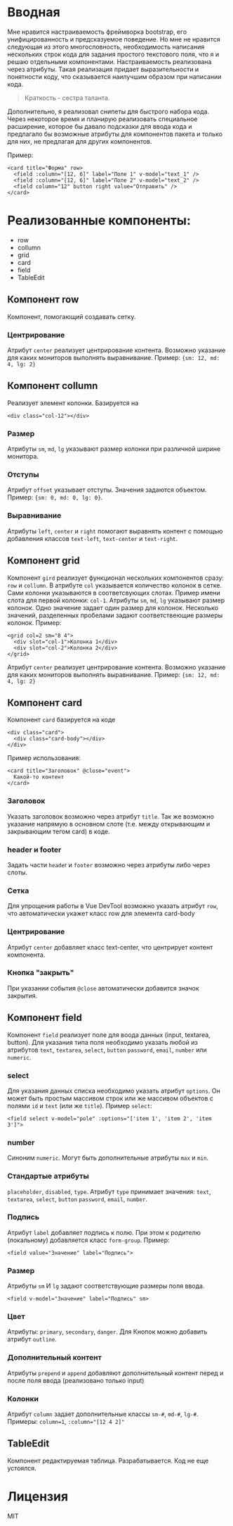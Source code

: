 # Вводная

Мне нравится настраиваемость фреймворка bootstrap, его унифицированность и предсказуемое поведение.
Но мне не нравится следующая из этого многословность, необходимость написания нескольких строк кода для задания простого текстового поля, что я и решаю отдельными компонентами. Настраиваемость реализована через атрибуты. Такая реализация придает выразительности и понятности коду, что сказывается наилучшим образом при написании кода.

> Краткость - сестра таланта.

Дополнительно, я реализовал снипеты для быстрого набора кода. Через некоторое время и планирую реализовать специальное расширение, которое бы давало подсказки для ввода кода и предлагало бы возможные атрибуты для компонентов пакета и только для них, не предлагая для других компонентов.

Пример:
```
<card title="Форма" row>
  <field :column="[12, 6]" label="Поле 1" v-model="text_1" />
  <field :column="[12, 6]" label="Поле 2" v-model="text_2" />
  <field column="12" button right value="Отправить" />
</card>
```

# Реализованные компоненты:
* row
* collumn
* grid
* card
* field
* TableEdit

## Компонент row
Компонент, помогающий создавать сетку.
### Центрирование
Атрибут `center` реализует центрирование контента. 
Возможно указание для каких мониторов выполнять выравнивание. 
Пример: `{sm: 12, md: 4, lg: 2}`

## Компонент collumn
Реализует элемент колонки. Базируется на 
```
<div class="col-12"></div>
```
### Размер
Атрибуты `sm`, `md`, `lg` указывают размер колонки при различной ширине монитора.

### Отступы
Атрибут `offset` указывает отступы. Значения задаются объектом. Пример: `{sm: 0, md: 0, lg: 0}`.

### Выравнивание
Атрибуты `left`, `center` и `right` помогают выравнять контент с помощью добавления классов `text-left`, `text-center` и `text-right`.

## Компонент grid
Компонент `gird` реализует функционал нескольких компонентов сразу: `row` и `collumn`.
В атрибуте `col` указывается количество колонок в сетке.
Сами колонки указываются в соответсвующих слотах. Пример имени слота для первой колонки: `col-1`.
Атрибуты `sm`, `md`, `lg` указывают размер колонок. Одно значение задает один размер для колонок. Несколько значений, разделенных пробелами задают соответствеющие размеры колонок. 
Пример: 
```
<grid col=2 sm="8 4">
  <div slot="col-1">Колонка 1</div>
  <div slot="col-2">Колонка 2</div>
</grid>
```
Атрибут `center` реализует центрирование контента. Возможно указание для каких мониторов выполнять выравнивание. 
Пример: `{sm: 12, md: 4, lg: 2}`

## Компонент card
Компонент `card` базируется на коде 
```
<div class="card">
  <div class="card-body"></div>
</div>
```
Пример использования:
```
<card title="Заголовок" @close="event">
  Какой-то контент
</card>
```
### Заголовок
Указать заголовок возможно через атрибут `title`.
Так же возможно указание напрямую в основном слоте (т.е. между открывающим и закрывающим тегом card) в коде.

### header и footer
Задать части `heade`r и `footer` возможно через атрибуты либо через слоты.

### Сетка
Для упрощения работы в Vue DevTool возможно указать атрибут `row`, что автоматически укажет класс row для элемента card-body

### Центрирование
Атрибут `center` добавляет класс text-center, что центрирует контент компонента.

### Кнопка "закрыть"
При указании события `@close` автоматически добавится значок закрытия.

## Компонент field
Компонент `field` реализует поле для воода данных (input, textarea, button).
Для указания типа поля необходимо указать любой из атрибутов `text`, `textarea`, `select`, `button` `password`, `email`, `number` или `numeric`.

### select
Для указания данных списка необходимо указать атрибут `options`.
Он может быть простым массивом строк или же массивом объектов с полями `id` и `text` (или же `title`).
Пример `select`:
```
<field select v-model="pole" :options="['item 1', 'item 2', 'item 3']">
```

### number
Синоним `numeric`. Могут быть дополнительные атрибуты `max` и `min`.

### Стандартые атрибуты
`placeholder`, `disabled`, `type`. 
Атрибут `type` принимает значения: `text`, `textarea`, `select`, `button` `password`, `email`, `number`.

### Подпись
Атрибут `label` добавляет подпись к полю. При этом к родителю (локальному) добавляется класс `form-group`.
Пример:
```
<field value="Значение" label="Подпись">
```

### Размер
Атрибуты `sm` И `lg` задают соответствующие размеры поля ввода.
```
<field v-model="Значение" label="Подпись" sm>
```

### Цвет
Атрибуты: `primary`, `secondary`, `danger`.
Для Кнопок можно добавить атрибут `outline`.

### Дополнительный контент
Атрибуты `prepend` и `append` добавляют дополнительный контент перед и после поля ввода (реализовано только input)

### Колонки
Атрибут `column` задает дополнительные классы `sm-#`, `md-#`, `lg-#`. 
Примеры: `column=1`, `:column="[12 4 2]"`

## TableEdit
Компонент редактируемая таблица. Разрабатывается. Код не еще устоялся.

# Лицензия
MIT